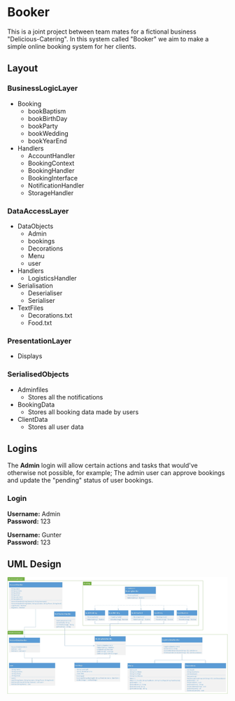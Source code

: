 # Booker
This is a joint project between team mates for a fictional business "Delicious-Catering". In this system called "Booker" we aim to make a simple online booking system for her clients.


## Layout
### BusinessLogicLayer
- Booking
    - bookBaptism
    - bookBirthDay
    - bookParty
    - bookWedding
    - bookYearEnd
- Handlers  
    - AccountHandler
    - BookingContext
    - BookingHandler
    - BookingInterface
    - NotificationHandler
    - StorageHandler

### DataAccessLayer
- DataObjects
    - Admin
    - bookings
    - Decorations
    - Menu
    - user
- Handlers
    - LogisticsHandler
- Serialisation
    - Deserialiser
    - Serialiser
- TextFiles
    - Decorations.txt
    - Food.txt

### PresentationLayer
- Displays

### SerialisedObjects
- Adminfiles
    - Stores all the notifications
- BookingData
    - Stores all booking data made by users
- ClientData
    - Stores all user data

## Logins
The **Admin** login will allow certain actions and tasks that would've otherwise not possible, for example; The admin user can approve bookings and update the "pending" status of user bookings.

### Login
**Username:** Admin<br>
**Password:** 123

**Username:** Gunter<br>
**Password:** 123

## UML Design
![detailed UML design](https://github.com/GustafDelport/Booker/blob/Master/Documentation/Booker%20UML%20Design.jpg)
